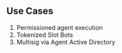 ## Use Cases

1. Permissioned agent execution
2. Tokenized Slot Bots
3. Multisig via Agent Active Directory
